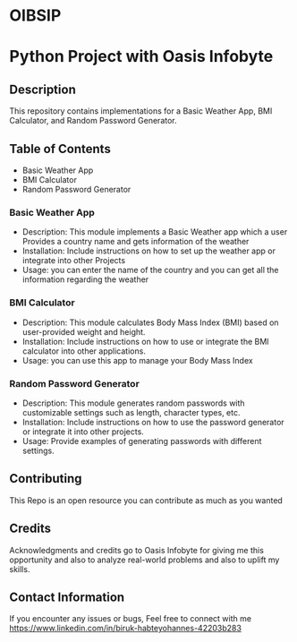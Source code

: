 # OIBSIP
# Python Project with Oasis Infobyte


## Description
This repository contains implementations for a Basic Weather App, BMI Calculator, and Random Password Generator.

## Table of Contents
- Basic Weather App
- BMI Calculator
- Random Password Generator

### Basic Weather App
- Description: This module implements a Basic Weather app which a user Provides a country name and gets information of the weather 
- Installation: Include instructions on how to set up the weather app or integrate into other Projects 
- Usage: you can enter the name of the country and you can get all the information regarding the weather 

### BMI Calculator
- Description: This module calculates Body Mass Index (BMI) based on user-provided weight and height.
- Installation: Include instructions on how to use or integrate the BMI calculator into other applications.
- Usage: you can use this app to manage your Body Mass Index 

### Random Password Generator
- Description: This module generates random passwords with customizable settings such as length, character types, etc.
- Installation: Include instructions on how to use the password generator or integrate it into other projects.
- Usage: Provide examples of generating passwords with different settings.


## Contributing
This Repo is an open resource you can contribute as much as you wanted

## Credits
Acknowledgments and credits go to Oasis Infobyte for giving me this opportunity and also to analyze real-world problems and also to uplift my skills.

## Contact Information
 If you encounter any issues or bugs, Feel free to connect with me
https://www.linkedin.com/in/biruk-habteyohannes-42203b283


